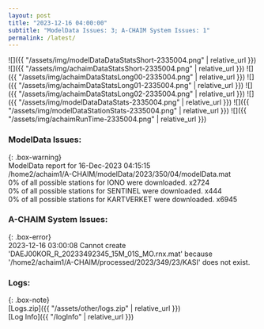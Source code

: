 ```yaml
---
layout: post
title: "2023-12-16 04:00:00"
subtitle: "ModelData Issues: 3; A-CHAIM System Issues: 1"
permalink: /latest/
---
```


![]({{ "/assets/img/modelDataDataStatsShort-2335004.png" | relative_url }})
![]({{ "/assets/img/achaimDataStatsShort-2335004.png" | relative_url }})
![]({{ "/assets/img/achaimDataStatsLong00-2335004.png" | relative_url }})
![]({{ "/assets/img/achaimDataStatsLong01-2335004.png" | relative_url }})
![]({{ "/assets/img/achaimDataStatsLong02-2335004.png" | relative_url }})
![]({{ "/assets/img/modelDataDataStats-2335004.png" | relative_url }})
![]({{ "/assets/img/modelDataStationStats-2335004.png" | relative_url }})
![]({{ "/assets/img/achaimRunTime-2335004.png" | relative_url }})


### ModelData Issues:  
  
{: .box-warning}  
 ModelData report for 16-Dec-2023 04:15:15   
 /home2/achaim1/A-CHAIM/modelData/2023/350/04/modelData.mat   
 0% of all possible stations for IONO were downloaded. x2724   
 0% of all possible stations for SENTINEL were downloaded. x444   
 0% of all possible stations for KARTVERKET were downloaded. x6945   
  
### A-CHAIM System Issues:  
  
{: .box-error}  
2023-12-16 03:00:08 Cannot create 'DAEJ00KOR_R_20233492345_15M_01S_MO.rnx.mat' because '/home2/achaim1/A-CHAIM/processed/2023/349/23/KASI' does not exist.  

### Logs:  
  
{: .box-note}  
[Logs.zip]({{ "/assets/other/logs.zip" | relative_url }})  
[Log Info]({{ "/logInfo" | relative_url }})  
